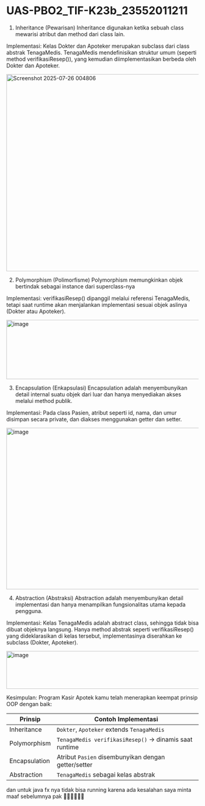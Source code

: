 # UAS-PBO2_TIF-K23b_23552011211

1. Inheritance (Pewarisan)
Inheritance digunakan ketika sebuah class mewarisi atribut dan method dari class lain.

Implementasi:
Kelas Dokter dan Apoteker merupakan subclass dari class abstrak TenagaMedis.
TenagaMedis mendefinisikan struktur umum (seperti method verifikasiResep()), yang kemudian diimplementasikan berbeda oleh Dokter dan Apoteker.

<img width="857" height="515" alt="Screenshot 2025-07-26 004806" src="https://github.com/user-attachments/assets/a7bb746f-8f38-43a6-89f3-87d4bf39ed39" />

2. Polymorphism (Polimorfisme)
Polymorphism memungkinkan objek bertindak sebagai instance dari superclass-nya

Implementasi:
verifikasiResep() dipanggil melalui referensi TenagaMedis, tetapi saat runtime akan menjalankan implementasi sesuai objek aslinya (Dokter atau Apoteker).

<img width="915" height="155" alt="image" src="https://github.com/user-attachments/assets/3758cec8-f3c6-488e-9945-eb1969c5a415" />

3. Encapsulation (Enkapsulasi)
Encapsulation adalah menyembunyikan detail internal suatu objek dari luar dan hanya menyediakan akses melalui method publik.

 Implementasi:
Pada class Pasien, atribut seperti id, nama, dan umur disimpan secara private, dan diakses menggunakan getter dan setter.

<img width="805" height="422" alt="image" src="https://github.com/user-attachments/assets/4a9a1106-25f9-4086-b581-e8c28904b577" />

 4. Abstraction (Abstraksi)
Abstraction adalah menyembunyikan detail implementasi dan hanya menampilkan fungsionalitas utama kepada pengguna.

Implementasi:
Kelas TenagaMedis adalah abstract class, sehingga tidak bisa dibuat objeknya langsung.
Hanya method abstrak seperti verifikasiResep() yang dideklarasikan di kelas tersebut, implementasinya diserahkan ke subclass (Dokter, Apoteker).

<img width="637" height="99" alt="image" src="https://github.com/user-attachments/assets/ec368fdb-fa65-4708-b1f8-25317fc6e42a" />

Kesimpulan:
Program Kasir Apotek kamu telah menerapkan keempat prinsip OOP dengan baik:

| Prinsip       | Contoh Implementasi                                    |
| ------------- | ------------------------------------------------------ |
| Inheritance   | `Dokter`, `Apoteker` extends `TenagaMedis`             |
| Polymorphism  | `TenagaMedis verifikasiResep()` → dinamis saat runtime |
| Encapsulation | Atribut `Pasien` disembunyikan dengan getter/setter    |
| Abstraction   | `TenagaMedis` sebagai kelas abstrak                    |

dan untuk java fx nya tidak bisa running karena ada kesalahan
saya minta maaf sebelumnya pak 🙏🏼🙏🏼🙏🏼
